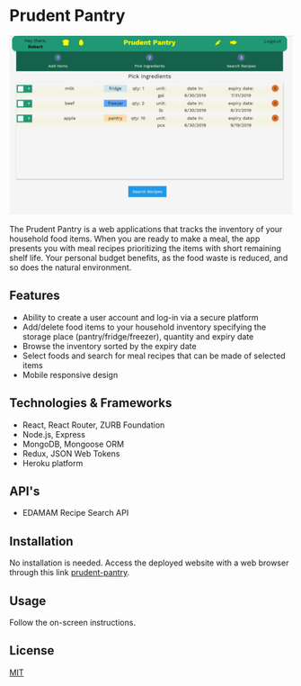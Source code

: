 # Prudent Pantry

![prudent-pantry](images/prudent-pantry.png 'Prudent Pantry')

The Prudent Pantry is a web applications that tracks the inventory of your household food items. When you are ready to make a meal, the app presents you with meal recipes prioritizing the items with short remaining shelf life. Your personal budget benefits, as the food waste is reduced, and so does the natural environment.

## Features

- Ability to create a user account and log-in via a secure platform
- Add/delete food items to your household inventory specifying the storage place (pantry/fridge/freezer), quantity and expiry date
- Browse the inventory sorted by the expiry date
- Select foods and search for meal recipes that can be made of selected items
- Mobile responsive design

## Technologies & Frameworks

- React, React Router, ZURB Foundation
- Node.js, Express
- MongoDB, Mongoose ORM
- Redux, JSON Web Tokens
- Heroku platform

## API's

- EDAMAM Recipe Search API

## Installation

No installation is needed. Access the deployed website with a web browser through this link [prudent-pantry](https://prudent-pantry.herokuapp.com/).

## Usage

Follow the on-screen instructions.

## License

[MIT](https://choosealicense.com/licenses/mit/)
